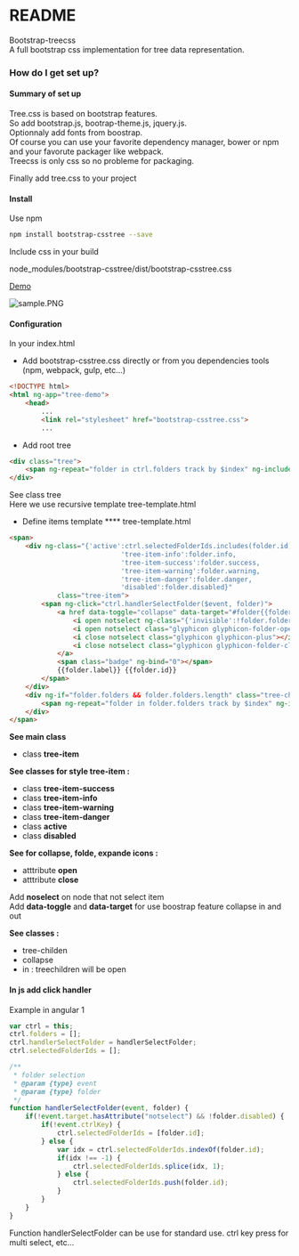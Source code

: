 # README #

Bootstrap-treecss  
A full bootstrap css implementation for tree data representation.  

### How do I get set up? 

#### Summary of set up
Tree.css is based on bootstrap features.  
So add bootstrap.js, bootrap-theme.js, jquery.js.  
Optionnaly add fonts from boostrap.    
Of course you can use your favorite dependency manager, bower or npm and your favorute packager like webpack.    
Treecss is only css so no probleme for packaging.  

Finally add tree.css to your project  

#### Install 
Use npm  
```sh
npm install bootstrap-csstree --save  
```

Include css in your build  

node_modules/bootstrap-csstree/dist/bootstrap-csstree.css

[Demo](http://jsfiddle.net/hhfrancois/s4m97dmv/2/embedded/ "Demo on jsfiddle")

![sample.PNG](https://bitbucket.org/repo/Gj7odx/images/3877367888-sample.PNG)

#### Configuration

In your index.html  

* Add bootstrap-csstree.css directly or from you dependencies tools (npm, webpack, gulp, etc...)

```html
<!DOCTYPE html>
<html ng-app="tree-demo">
	<head>
		...
		<link rel="stylesheet" href="bootstrap-csstree.css">
		...
```

* Add root tree

```html
<div class="tree">
	<span ng-repeat="folder in ctrl.folders track by $index" ng-include="'tree-template.html'"></span>
</div>
```

See class tree  
Here we use recursive template tree-template.html  

* Define items template 
**** tree-template.html

```html
<span>
	<div ng-class="{'active':ctrl.selectedFolderIds.includes(folder.id) || folder.active, 
							'tree-item-info':folder.info, 
							'tree-item-success':folder.success, 
							'tree-item-warning':folder.warning, 
							'tree-item-danger':folder.danger, 
							'disabled':folder.disabled}" 
			class="tree-item"> 
		<span ng-click="ctrl.handlerSelectFolder($event, folder)">
			<a href data-toggle="collapse" data-target="#folder{{folder.id}}">
				<i open notselect ng-class="{'invisible':!folder.folders || !folder.folders.length}" class="glyphicon glyphicon-minus"></i>
				<i open notselect class="glyphicon glyphicon-folder-open"></i>
				<i close notselect class="glyphicon glyphicon-plus"></i>
				<i close notselect class="glyphicon glyphicon-folder-close"></i>
			</a>
			<span class="badge" ng-bind="0"></span>
			{{folder.label}} {{folder.id}}
 		</span>
	</div>
	<div ng-if="folder.folders && folder.folders.length" class="tree-children collapse in" id="folder{{folder.id}}">
		<span ng-repeat="folder in folder.folders track by $index" ng-include="'tree-template.html'"></span>
	</div>
</span>
```

**See main class**  

* class **tree-item**

**See classes for style tree-item :**  

* class **tree-item-success**  
* class **tree-item-info**  
* class **tree-item-warning**   
* class **tree-item-danger**  
* class **active**  
* class **disabled**  

**See for collapse, folde, expande icons :**  

* atttribute **open**  
* atttribute **close**  

Add **noselect** on node that not select item  
Add **data-toggle** and **data-target** for use boostrap feature collapse in and out    

**See classes :**  

* tree-childen  
* collapse  
* in : treechildren will be open  

#### In js add click handler
Example in angular 1

```js
var ctrl = this;
ctrl.folders = [];
ctrl.handlerSelectFolder = handlerSelectFolder;
ctrl.selectedFolderIds = [];

/**
 * folder selection 
 * @param {type} event
 * @param {type} folder
 */
function handlerSelectFolder(event, folder) {
	if(!event.target.hasAttribute("notselect") && !folder.disabled) {
		if(!event.ctrlKey) {
			ctrl.selectedFolderIds = [folder.id];
		} else {
			var idx = ctrl.selectedFolderIds.indexOf(folder.id);
			if(idx !== -1) {
				ctrl.selectedFolderIds.splice(idx, 1);
			} else {
				ctrl.selectedFolderIds.push(folder.id);
			}
		}
	}
}
```

Function handlerSelectFolder can be use for standard use. ctrl key press for multi select, etc...